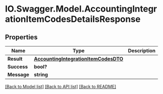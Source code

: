 # IO.Swagger.Model.AccountingIntegrationItemCodesDetailsResponse
## Properties

Name | Type | Description | Notes
------------ | ------------- | ------------- | -------------
**Result** | [**AccountingIntegrationItemCodesDTO**](AccountingIntegrationItemCodesDTO.md) |  | [optional] 
**Success** | **bool?** |  | [optional] 
**Message** | **string** |  | [optional] 

[[Back to Model list]](../README.md#documentation-for-models) [[Back to API list]](../README.md#documentation-for-api-endpoints) [[Back to README]](../README.md)

